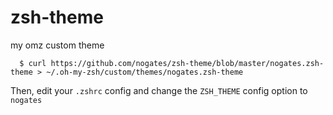 # zsh-theme
my omz custom theme


```
  $ curl https://github.com/nogates/zsh-theme/blob/master/nogates.zsh-theme > ~/.oh-my-zsh/custom/themes/nogates.zsh-theme

```

Then, edit your `.zshrc` config and change the `ZSH_THEME` config option to `nogates`

